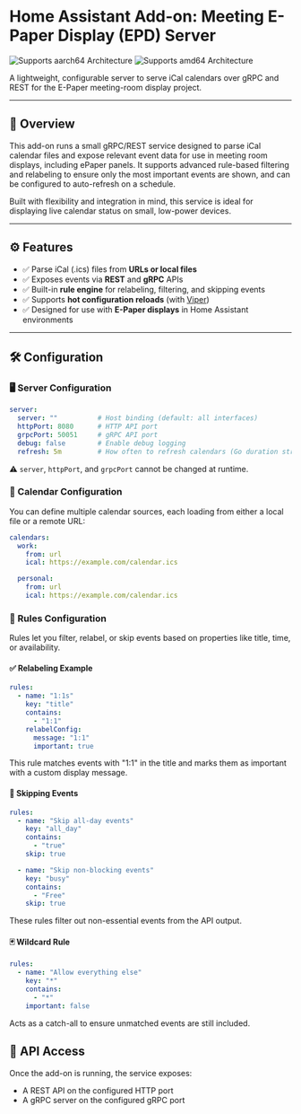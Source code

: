# Home Assistant Add-on: Meeting E-Paper Display (EPD) Server

![Supports aarch64 Architecture][aarch64-shield]
![Supports amd64 Architecture][amd64-shield]

A lightweight, configurable server to serve iCal calendars over gRPC and REST for the E-Paper meeting-room display project.

---

## 📘 Overview

This add-on runs a small gRPC/REST service designed to parse iCal calendar files and expose relevant event data for use in meeting room displays, including ePaper panels. It supports advanced rule-based filtering and relabeling to ensure only the most important events are shown, and can be configured to auto-refresh on a schedule.

Built with flexibility and integration in mind, this service is ideal for displaying live calendar status on small, low-power devices.

---

## ⚙️ Features

- ✅ Parse iCal (.ics) files from **URLs or local files**
- ✅ Exposes events via **REST** and **gRPC** APIs
- ✅ Built-in **rule engine** for relabeling, filtering, and skipping events
- ✅ Supports **hot configuration reloads** (with [Viper](https://github.com/spf13/viper))
- ✅ Designed for use with **E-Paper displays** in Home Assistant environments

---
## 🛠 Configuration

### 🖥️ Server Configuration

```yaml
server:
  server: ""          # Host binding (default: all interfaces)
  httpPort: 8080      # HTTP API port
  grpcPort: 50051     # gRPC API port
  debug: false        # Enable debug logging
  refresh: 5m         # How often to refresh calendars (Go duration string)
```

⚠️ `server`, `httpPort`, and `grpcPort` cannot be changed at runtime.

### 📆 Calendar Configuration

You can define multiple calendar sources, each loading from either a local file or a remote URL:

```yaml
calendars:
  work:
    from: url
    ical: https://example.com/calendar.ics

  personal:
    from: url
    ical: https://example.com/calendar.ics
```

### 🧠 Rules Configuration

Rules let you filter, relabel, or skip events based on properties like title, time, or availability.

#### ✅ Relabeling Example

```yaml
rules:
  - name: "1:1s"
    key: "title"
    contains:
      - "1:1"
    relabelConfig:
      message: "1:1"
      important: true
```

This rule matches events with "1:1" in the title and marks them as important with a custom display message.

#### 🚫 Skipping Events

```yaml
rules:
  - name: "Skip all-day events"
    key: "all_day"
    contains:
      - "true"
    skip: true

  - name: "Skip non-blocking events"
    key: "busy"
    contains:
      - "Free"
    skip: true
```

These rules filter out non-essential events from the API output.


#### 🃏 Wildcard Rule

```yaml
rules:
  - name: "Allow everything else"
    key: "*"
    contains:
      - "*"
    important: false
```

Acts as a catch-all to ensure unmatched events are still included.

## 🚀 API Access

Once the add-on is running, the service exposes:

* A REST API on the configured HTTP port
* A gRPC server on the configured gRPC port

[grafana]: https://grafana.com
[grafana-cloud]: https://grafana.com/products/cloud/
[grafana-alloy]: https://grafana.com/docs/alloy/latest/
[integration]: https://grafana.com/solutions/home-assistant/monitor/
[Prometheus integration]: https://www.home-assistant.io/integrations/prometheus/
[aarch64-shield]: https://img.shields.io/badge/aarch64-yes-green.svg
[amd64-shield]: https://img.shields.io/badge/amd64-yes-green.svg